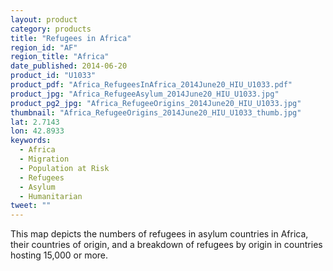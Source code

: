 ```yaml
---
layout: product
category: products
title: "Refugees in Africa"
region_id: "AF"
region_title: "Africa"
date_published: 2014-06-20
product_id: "U1033"
product_pdf: "Africa_RefugeesInAfrica_2014June20_HIU_U1033.pdf"
product_jpg: "Africa_RefugeeAsylum_2014June20_HIU_U1033.jpg"
product_pg2_jpg: "Africa_RefugeeOrigins_2014June20_HIU_U1033.jpg"
thumbnail: "Africa_RefugeeOrigins_2014June20_HIU_U1033_thumb.jpg"
lat: 2.7143
lon: 42.8933
keywords:
  - Africa
  - Migration
  - Population at Risk
  - Refugees
  - Asylum
  - Humanitarian
tweet: ""
---
```

This map depicts the numbers of refugees in asylum countries in Africa, their countries of origin, and a breakdown of refugees by origin in countries hosting 15,000 or more.
